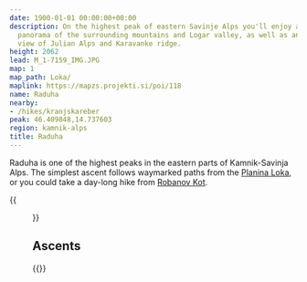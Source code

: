 ```yaml
---
date: 1900-01-01 00:00:00+00:00
description: On the highest peak of eastern Savinje Alps you'll enjoy a fantastic
  panorama of the surrounding mountains and Logar valley, as well as an interesting
  view of Julian Alps and Karavanke ridge.
height: 2062
lead: M_1-7159_IMG.JPG
map: 1
map_path: Loka/
maplink: https://mapzs.projekti.si/poi/118
name: Raduha
nearby:
- /hikes/kranjskareber
peak: 46.409848,14.737603
region: kamnik-alps
title: Raduha
---
```

Raduha is one of the highest peaks in the eastern parts of Kamnik-Savinja Alps. The simplest ascent follows waymarked paths from the [Planina Loka](loka), or you could take a day-long hike from [Robanov Kot](robanovkot). 

{{<figure src="KolazRazgled.jpg" caption="View from the summit" caption-position="bottom">}}

## Ascents

{{<multipath-hike-short>}}